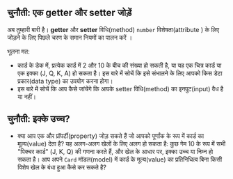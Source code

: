## चुनौती: एक getter और setter जोड़ें

अब तुम्हारी बारी है। **getter** और **setter** विधि(method) `number` विशेषता(attribute ) के लिए जोड़ने के लिए पिछले चरण के समान नियमों का पालन करें ।

भूलना मत:

- कार्ड के डेक में, प्रत्येक कार्ड में 2 और 10 के बीच की संख्या हो सकती है, या यह एक चित्र कार्ड या एक इक्का (J, Q, K, A) हो सकता है। इस बारे में सोचें कि इसे संभालने के लिए आपको किस डेटा प्रकार(data type) का उपयोग करना होगा।
- इस बारे में सोचें कि आप कैसे जांचेंगे कि आपके setter विधि(method) का इनपुट(input) वैध है या नहीं।

## चुनौती: इक्के उच्च?

- क्या आप एक और प्रॉपर्टी(property) जोड़ सकते हैं जो आपको पूर्णांक के रूप में कार्ड का मूल्य(value) देता है? यह अलग-अलग खेलों के लिए अलग हो सकता है: कुछ गेम 10 के रूप में सभी "पिक्चर कार्ड" (J, K, Q) की गणना करते हैं, और खेल के आधार पर, इक्का उच्च या निम्न हो सकता है। आप अपने `Card` मॉडल(model) में कार्ड के मूल्य(value) का प्रतिनिधित्व बिना किसी विशेष खेल के बंधा हुआ कैसे कर सकते है?
